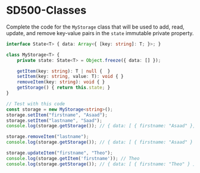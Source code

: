 # SD500-Classes

Complete the code for the `MyStorage` class that will be used to add, read, update, and remove key-value pairs in the `state` immutable private property.
```typescript
interface State<T> { data: Array<{ [key: string]: T; }>; }

class MyStorage<T> {
    private state: State<T> = Object.freeze({ data: [] });

    getItem(key: string): T | null {  }
    setItem(key: string, value: T): void { }
    removeItem(key: string): void { }
    getStorage() { return this.state; }
}

// Test with this code
const storage = new MyStorage<string>();
storage.setItem("firstname", "Asaad");
storage.setItem("lastname", "Saad");
console.log(storage.getStorage()); // { data: [ { firstname: "Asaad" }, { lastname: "Saad" } ]}

storage.removeItem("lastname");
console.log(storage.getStorage()); // { data: [ { firstname: "Asaad" } ]}

storage.updateItem("firstname", "Theo");
console.log(storage.getItem('firstname')); // Theo
console.log(storage.getStorage()); // { data: [ { firstname: "Theo" } ]}
```
